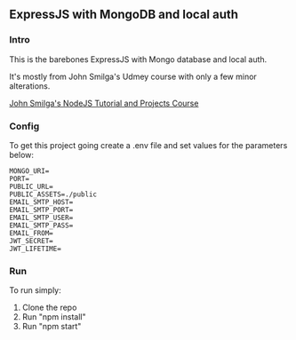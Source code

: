 ## ExpressJS with MongoDB and local auth


### Intro

This is the barebones ExpressJS with Mongo database and local auth.

It's mostly from John Smilga's Udmey course with only a few minor alterations.

[John Smilga's NodeJS Tutorial and Projects Course](https://www.udemy.com/course/nodejs-tutorial-and-projects-course)


### Config

To get this project going create a .env file and set values for the parameters below:

```
MONGO_URI=
PORT=
PUBLIC_URL=
PUBLIC_ASSETS=./public
EMAIL_SMTP_HOST=
EMAIL_SMTP_PORT=
EMAIL_SMTP_USER=
EMAIL_SMTP_PASS=
EMAIL_FROM=
JWT_SECRET=
JWT_LIFETIME=
```


### Run

To run simply:
1. Clone the repo
2. Run "npm install"
3. Run "npm start"